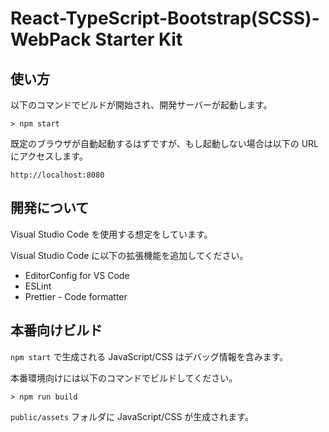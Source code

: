 # React-TypeScript-Bootstrap(SCSS)-WebPack Starter Kit

## 使い方

以下のコマンドでビルドが開始され、開発サーバーが起動します。

```
> npm start
```

既定のブラウザが自動起動するはずですが、もし起動しない場合は以下の URL にアクセスします。

`http://localhost:8080`

## 開発について

Visual Studio Code を使用する想定をしています。

Visual Studio Code に以下の拡張機能を追加してください。

- EditorConfig for VS Code
- ESLint
- Prettier - Code formatter

## 本番向けビルド

`npm start` で生成される JavaScript/CSS はデバッグ情報を含みます。

本番環境向けには以下のコマンドでビルドしてください。

```
> npm run build
```

`public/assets` フォルダに JavaScript/CSS が生成されます。
